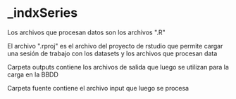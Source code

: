 # _indxSeries
Los archivos que procesan datos son los archivos ".R"

El archivo ".rproj" es el archivo del proyecto de rstudio que permite 
cargar una sesión de trabajo con los datasets y los archivos que procesan data

Carpeta outputs contiene los archivos de salida que luego se utilizan para la carga en la BBDD

Carpeta fuente contiene el archivo input que luego se procesa
